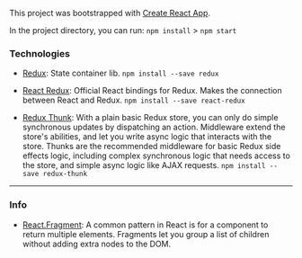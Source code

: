 ﻿This project was bootstrapped with [Create React App](https://github.com/facebook/create-react-app).

In the project directory, you can run: `npm install` > `npm start`

### Technologies

* [Redux](https://redux.js.org/introduction/getting-started): State container lib. `npm install --save redux`

* [React Redux](https://react-redux.js.org/introduction/quick-start): Official React bindings for Redux. Makes the connection between React and Redux. `npm install --save react-redux`

* [Redux Thunk](https://github.com/reduxjs/redux-thunk): With a plain basic Redux store, you can only do simple synchronous updates by dispatching an action. Middleware extend the store's abilities, and let you write async logic that interacts with the store. Thunks are the recommended middleware for basic Redux side effects logic, including complex synchronous logic that needs access to the store, and simple async logic like AJAX requests. `npm install --save redux-thunk`

---

### Info

* [React.Fragment](https://reactjs.org/docs/fragments.html): A common pattern in React is for a component to return multiple elements. Fragments let you group a list of children without adding extra nodes to the DOM.